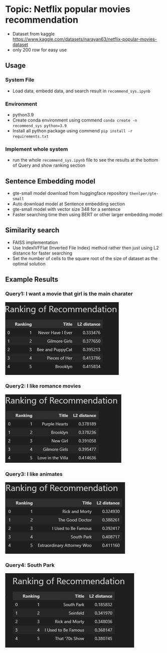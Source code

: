 # Topic: Netflix popular movies recommendation
- Dataset from kaggle https://www.kaggle.com/datasets/narayan63/netflix-popular-movies-dataset
- only 200 row for easy use

## Usage
### System File
- Load data, embedd data, and search result in `recommend_sys.ipynb` 

### Environment
- python3.9
- Create conda environment using commend `conda create -n recommend_sys python=3.9`
- Install all python package using commend `pip install -r requirements.txt`

### Implement whole system 
- run the whole `recommend_sys.ipynb` file to see the results at the bottom of Query and show ranking section

## Sentence Embedding model
- gte-small model download from huggingface repository `thenlper/gte-small`
- Auto download model at Sentence embedding section
- gte-small model with vector size 348 for a sentence
- Faster searching time then using BERT or other larger embedding model

## Similarity search 
- FAISS implementation
- Use IndexIVFFlat (Inverted File Index) method rather then just using L2 distance for faster searching
- Set the number of cells to the square root of the size of dataset as the optimal solution

## Example Results
### Query1: I want a movie that girl is the main charater
![Local Image](img/query1.png "Local Image")

### Query2: I like romance movies
![Local Image](img/query2.png "Local Image")

### Query3: I like animates
![Local Image](img/query3.png "Local Image")

### Query4: South Park
![Local Image](img/query4.png "Local Image")